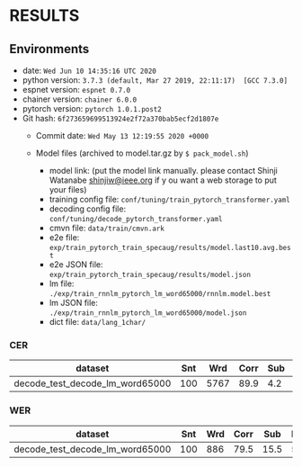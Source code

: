 <!-- Generated by /home/zxsu/espnet/utils/show_result.sh -->
# RESULTS
## Environments
- date: `Wed Jun 10 14:35:16 UTC 2020`
- python version: `3.7.3 (default, Mar 27 2019, 22:11:17)  [GCC 7.3.0]`
- espnet version: `espnet 0.7.0`
- chainer version: `chainer 6.0.0`
- pytorch version: `pytorch 1.0.1.post2`
- Git hash: `6f273659699513924e2f72a370bab5ecf2d1807e`
  - Commit date: `Wed May 13 12:19:55 2020 +0000`
  
  - Model files (archived to model.tar.gz by `$ pack_model.sh`)
    - model link: (put the model link manually. please contact Shinji Watanabe <shinjiw@ieee.org> if y
ou want a web storage to put your files)
    - training config file: `conf/tuning/train_pytorch_transformer.yaml`
    - decoding config file: `conf/tuning/decode_pytorch_transformer.yaml`
    - cmvn file: `data/train/cmvn.ark`
    - e2e file: `exp/train_pytorch_train_specaug/results/model.last10.avg.best`
    - e2e JSON file: `exp/train_pytorch_train_specaug/results/model.json`
    - lm file: `./exp/train_rnnlm_pytorch_lm_word65000/rnnlm.model.best`
    - lm JSON file: `./exp/train_rnnlm_pytorch_lm_word65000/model.json`
    - dict file: `data/lang_1char/`
### CER

  |dataset|Snt|Wrd|Corr|Sub|Del|Ins|Err|S.Err|
  |---|---|---|---|---|---|---|---|---|
  |decode_test_decode_lm_word65000|100|5767|89.9|4.2|5.9|1.9|12.0|73.0 
### WER

  |dataset|Snt|Wrd|Corr|Sub|Del|Ins|Err|S.Err|
  |---|---|---|---|---|---|---|---|---|
  |decode_test_decode_lm_word65000|100|886|79.5|15.5|5.0|2.2|22.8|73.0 

